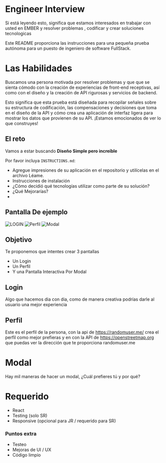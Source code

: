 #  Engineer Interview

Si está leyendo esto, significa que estamos interesados ​​en trabajar con usted en EMBER y resolver problemas , codificar y crear soluciones tecnologicas

Este README proporciona las instrucciones para una pequeña prueba autónoma para un puesto de ingeniero de software FullStack.


# Las Habilidades

Buscamos una persona motivada por resolver problemas y que  que se sienta cómodo con la creación de experiencias de front-end receptivas, así como con el diseño y la creación de API rigurosas y servicios de backend.

Esto significa que esta prueba está diseñada para recopilar señales sobre su estructura de codificación, las compensaciones y decisiones que toma en el diseño de la API y cómo crea una aplicación de interfaz ligera para mostrar los datos que provienen de su API. ¡Estamos emocionados de ver lo que construyes!

## El reto

Vamos a estar buscando **Diseño Simple pero increíble** 

Por favor incluya `INSTRUCTIONS.md`:

-   Agregue impresiones de su aplicación en el repositorio y utilícelas en el archivo Léame.
-   Instrucciones de instalación
-   ¿Cómo decidió qué tecnologías utilizar como parte de su solución?
-  ¿Qué Mejorarías?
-   
## Pantalla De ejemplo

![LOGIN](https://)
![Perfil](https://)
![Modal](https://)

## Objetivo
Te proponemos que intentes crear 3 pantallas
- Un Login
- Un Perfil
-  Y una Pantalla Interactiva Por Modal

## Login

Algo que hacemos dia con dia, como de manera creativa podrías darle al usuario una mejor experiencia

## Perfil

Este es el perfil de la persona, con la api de https://randomuser.me/  crea el perfil como mejor prefieras y en con la API de https://openstreetmap.org que puedas ver la dirección que te proporciona randomuser.me

# Modal

Hay mil maneras de hacer un modal, ¿Cuál prefieres tú y por qué?

# Requerido

-   React
-   Testing (solo SR)
-   Responsive (opcional para JR / requerido para SR)

### Puntos extra

- Testeo
-   Mejoras de UI / UX
-   Código limpio
